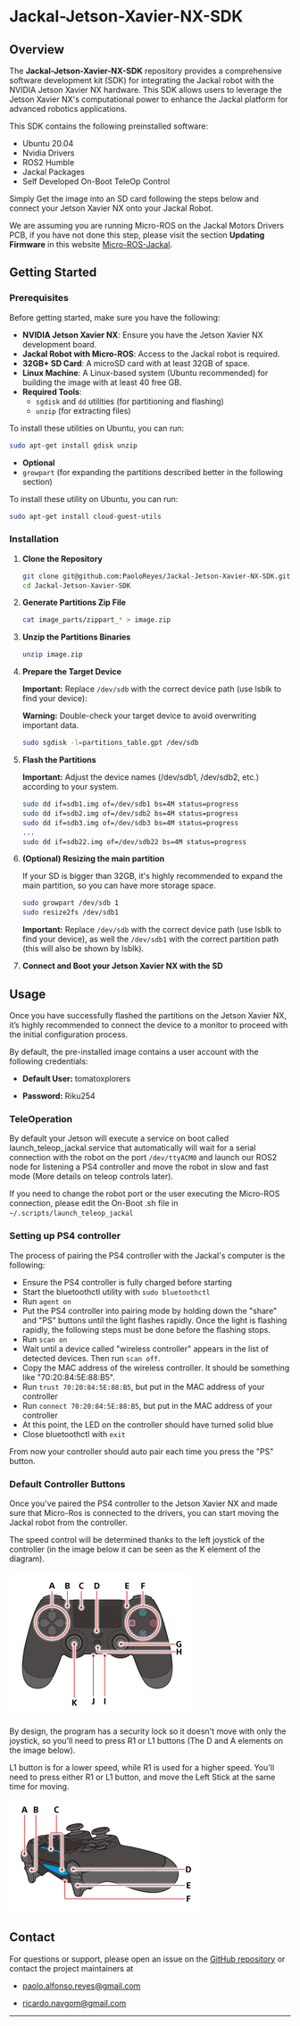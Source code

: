 # Jackal-Jetson-Xavier-NX-SDK

## Overview

The **Jackal-Jetson-Xavier-NX-SDK** repository provides a comprehensive software development kit (SDK) for integrating the Jackal robot with the NVIDIA Jetson Xavier NX hardware. This SDK allows users to leverage the Jetson Xavier NX's computational power to enhance the Jackal platform for advanced robotics applications.

This SDK contains the following preinstalled software:
- Ubuntu 20.04
- Nvidia Drivers
- ROS2 Humble
- Jackal Packages
- Self Developed On-Boot TeleOp Control

Simply Get the image into an SD card following the steps below and connect your Jetson Xavier NX onto your Jackal Robot.

We are assuming you are running Micro-ROS on the Jackal Motors Drivers PCB, if you have not done this step, please visit the section **Updating Firmware** in this website [Micro-ROS-Jackal](https://www.clearpathrobotics.com/assets/guides/foxy/jackal/JackalInstallRobotSoftware.html).

## Getting Started

### Prerequisites

Before getting started, make sure you have the following:

- **NVIDIA Jetson Xavier NX**: Ensure you have the Jetson Xavier NX development board.
- **Jackal Robot with Micro-ROS**: Access to the Jackal robot is required.
- **32GB+ SD Card**: A microSD card with at least 32GB of space.
- **Linux Machine**: A Linux-based system (Ubuntu recommended) for building the image with at least 40 free GB.
- **Required Tools**: 
  - `sgdisk` and `dd` utilities (for partitioning and flashing)
  - `unzip` (for extracting files)
  
To install these utilities on Ubuntu, you can run:
```bash
sudo apt-get install gdisk unzip
```

- **Optional**
- `growpart` (for expanding the partitions described better in the following section)

To install these utility on Ubuntu, you can run:
   ```bash
   sudo apt-get install cloud-guest-utils
```

### Installation

1. **Clone the Repository**

   ```bash
   git clone git@github.com:PaoloReyes/Jackal-Jetson-Xavier-NX-SDK.git
   cd Jackal-Jetson-Xavier-SDK
   ```

2. **Generate Partitions Zip File**

   ```bash
   cat image_parts/zippart_* > image.zip
   ```

3. **Unzip the Partitions Binaries**

   ```bash
   unzip image.zip
   ```

4. **Prepare the Target Device** 

   **Important:** Replace `/dev/sdb` with the correct device path (use lsblk to find your device):

   **Warning:** Double-check your target device to avoid overwriting important data.

   ```bash
   sudo sgdisk -l=partitions_table.gpt /dev/sdb
   ```

5. **Flash the Partitions**

   **Important:** Adjust the device names (/dev/sdb1, /dev/sdb2, etc.) according to your system.

   ```bash
   sudo dd if=sdb1.img of=/dev/sdb1 bs=4M status=progress
   sudo dd if=sdb2.img of=/dev/sdb2 bs=4M status=progress
   sudo dd if=sdb3.img of=/dev/sdb3 bs=4M status=progress
   ...
   sudo dd if=sdb22.img of=/dev/sdb22 bs=4M status=progress
   ```

6. **(Optional) Resizing the main partition**

   If your SD is bigger than 32GB, it's highly recommended to expand the main partition, so you can have more storage space.

   ```bash
   sudo growpart /dev/sdb 1
   sudo resize2fs /dev/sdb1
   ```

   **Important:** Replace `/dev/sdb` with the correct device path (use lsblk to find your device), as well the `/dev/sdb1` with the correct partition path (this will also be shown by lsblk).

  
7. **Connect and Boot your Jetson Xavier NX with the SD**

## Usage

Once you have successfully flashed the partitions on the Jetson Xavier NX, it’s highly recommended to connect the device to a monitor to proceed with the initial configuration process.

By default, the pre-installed image contains a user account with the following credentials:


- **Default User:** tomatoxplorers

- **Password:** Riku254

### TeleOperation

By default your Jetson will execute a service on boot called launch_teleop_jackal.service that automatically will wait for a serial connection with the robot on the port ```/dev/ttyACM0``` and launch our ROS2 node for listening a PS4 controller and move the robot in slow and fast mode (More details on teleop controls later).

If you need to change the robot port or the user executing the Micro-ROS connection, please edit the On-Boot .sh file in ```~/.scripts/launch_teleop_jackal```

### Setting up PS4 controller

The process of pairing the PS4 controller with the Jackal's computer is the following:
* Ensure the PS4 controller is fully charged before starting
* Start the bluetoothctl utility with `sudo bluetoothctl`
* Run `agent on`
* Put the PS4 controller into pairing mode by holding down the "share" and "PS" buttons until the light flashes rapidly. Once the light is flashing rapidly, the following steps must be done before the flashing stops.
* Run `scan on`
* Wait until a device called "wireless controller" appears in the list of detected devices. Then run `scan off`.
* Copy the MAC address of the wireless controller. It should be something like "70:20:84:5E:88:B5".
* Run `trust 70:20:84:5E:88:B5`, but put in the MAC address of your controller
* Run `connect 70:20:84:5E:88:B5`, but put in the MAC address of your controller
* At this point, the LED on the controller should have turned solid blue
* Close bluetoothctl with `exit`

From now your controller should auto pair each time you press the "PS" button.

### Default Controller Buttons

Once you've paired the PS4 controller to the Jetson Xavier NX and made sure that Micro-Ros is connected to the drivers, you can start moving the Jackal robot from the controller.

The speed control will be determined thanks to the left joystick of the controller (in the image below it can be seen as the K element of the diagram).

![image](.images/ps4_controller_front.jpg (Diagram of the front of an PS4 controller))

By design, the program has a security lock so it doesn't move with only the joystick, so you'll need to press R1 or L1 buttons (The D and A elements on the image below).

L1 button is for a lower speed, while R1 is used for a higher speed. You'll need to press either R1 or L1 button, and move the Left Stick at the same time for moving.

![iamge2](.images/ps4_controller_side.jpg (Diagram of the side of an PS4 controller))


## Contact

For questions or support, please open an issue on the [GitHub repository](https://github.com/PaoloReyes/Jackal-Jetson-Xavier-NX-SDK/issues) or contact the project maintainers at 
- [paolo.alfonso.reyes@gmail.com](mailto:paolo.alfonso.reyes@gmail.com)

-  [ricardo.navgom@gmail.com](mailto:ricardo.navgom@gmail.com)
---
